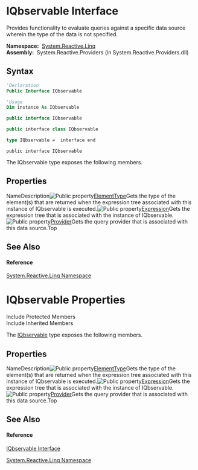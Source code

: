 # IQbservable Interface

Provides functionality to evaluate queries against a specific data source wherein the type of the data is not specified.

**Namespace:**  [System.Reactive.Linq](System.Reactive.Linq\System.Reactive.Linq.md)  
**Assembly:**  System.Reactive.Providers (in System.Reactive.Providers.dll)

## Syntax

```vb
'Declaration
Public Interface IQbservable
```

```vb
'Usage
Dim instance As IQbservable
```

```csharp
public interface IQbservable
```

```c++
public interface class IQbservable
```

```fsharp
type IQbservable =  interface end
```

```jscript
public interface IQbservable
```

The IQbservable type exposes the following members.

## Properties

NameDescription![Public property](https://reactiveui.net/assets/img/Hh211972.pubproperty(en-us,VS.103).gif "Public property")[ElementType](ElementType\IQbservable.ElementType.md)Gets the type of the element(s) that are returned when the expression tree associated with this instance of IQbservable is executed.![Public property](https://reactiveui.net/assets/img/Hh211972.pubproperty(en-us,VS.103).gif "Public property")[Expression](Expression\IQbservable.Expression.md)Gets the expression tree that is associated with the instance of IQbservable.![Public property](https://reactiveui.net/assets/img/Hh211972.pubproperty(en-us,VS.103).gif "Public property")[Provider](Provider\IQbservable.Provider.md)Gets the query provider that is associated with this data source.Top

## See Also

#### Reference

[System.Reactive.Linq Namespace](System.Reactive.Linq\System.Reactive.Linq.md)






# IQbservable Properties

Include Protected Members  
Include Inherited Members

The [IQbservable](IQbservable\IQbservable.md) type exposes the following members.

## Properties

NameDescription![Public property](https://reactiveui.net/assets/img/Hh211972.pubproperty(en-us,VS.103).gif "Public property")[ElementType](ElementType\IQbservable.ElementType.md)Gets the type of the element(s) that are returned when the expression tree associated with this instance of IQbservable is executed.![Public property](https://reactiveui.net/assets/img/Hh211972.pubproperty(en-us,VS.103).gif "Public property")[Expression](Expression\IQbservable.Expression.md)Gets the expression tree that is associated with the instance of IQbservable.![Public property](https://reactiveui.net/assets/img/Hh211972.pubproperty(en-us,VS.103).gif "Public property")[Provider](Provider\IQbservable.Provider.md)Gets the query provider that is associated with this data source.Top

## See Also

#### Reference

[IQbservable Interface](IQbservable\IQbservable.md)

[System.Reactive.Linq Namespace](System.Reactive.Linq\System.Reactive.Linq.md)




